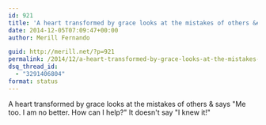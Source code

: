 ```yaml
---
id: 921
title: 'A heart transformed by grace looks at the mistakes of others &#038; says &#8220;Me too. I am no better. How can I help?&#8221; It doesn&#8217;t say &#8220;I knew it!&#8221;'
date: 2014-12-05T07:09:47+00:00
author: Merill Fernando

guid: http://merill.net/?p=921
permalink: /2014/12/a-heart-transformed-by-grace-looks-at-the-mistakes-of-others-says-me-too-i-am-no-better-how-can-i-help-it-doesnt-say-i-knew-it/
dsq_thread_id:
  - "3291406804"
format: status
---
```

A heart transformed by grace looks at the mistakes of others &amp; says "Me too. I am no better. How can I help?" It doesn't say "I knew it!"